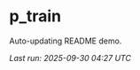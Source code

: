 # p_train

Auto-updating README demo.

<!--START_SECTION:status-->
_Last run: 2025-09-30 04:27 UTC_
<!--END_SECTION:status-->


















































































































































































































































































































































































































































































































































































































































































































































































































































































